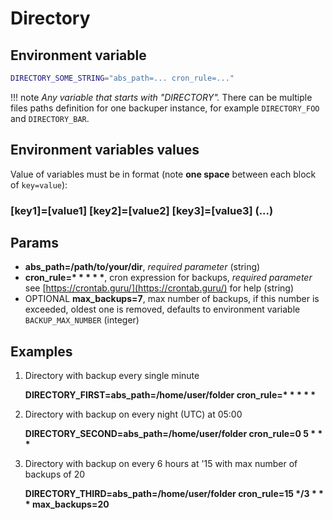 # Directory

## Environment variable

```bash
DIRECTORY_SOME_STRING="abs_path=... cron_rule=..."
```

!!! note
    *Any variable that starts with "DIRECTORY".* There can be multiple files paths definition for one backuper instance, for example `DIRECTORY_FOO` and `DIRECTORY_BAR`.

## Environment variables values

Value of variables must be in format (note **one space** between each block of `key=value`):
<h3> 
[key1]=[value1] [key2]=[value2] [key3]=[value3] (...)
</h3>

## Params

- **abs_path=/path/to/your/dir**, *required parameter* (string)
- **cron_rule=\* \* \* \* \***, cron expression for backups, *required parameter* see [https://crontab.guru/](https://crontab.guru/) for help (string)
- OPTIONAL **max_backups=7**, max number of backups, if this number is exceeded, oldest one is removed, defaults to environment variable `BACKUP_MAX_NUMBER` (integer)

## Examples

1. Directory with backup every single minute

    **DIRECTORY_FIRST=abs_path=/home/user/folder cron_rule=\* \* \* \* \***

2. Directory with backup on every night (UTC) at 05:00

    **DIRECTORY_SECOND=abs_path=/home/user/folder cron_rule=0 5 \* \* \***

3. Directory with backup on every 6 hours at '15 with max number of backups of 20

    **DIRECTORY_THIRD=abs_path=/home/user/folder cron_rule=15 \*/3 \* \* \* max_backups=20**

<br>
<br>
